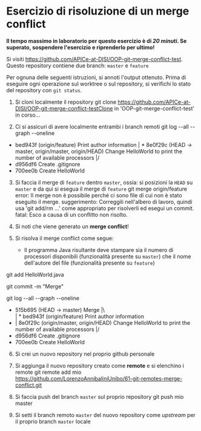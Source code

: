 # Esercizio di risoluzione di un merge conflict

**Il tempo massimo in laboratorio per questo esercizio è di _20 minuti_.
Se superato, sospendere l'esercizio e riprenderlo per ultimo!**

Si visiti https://github.com/APICe-at-DISI/OOP-git-merge-conflict-test.
Questo repository contiene due branch: `master` e `feature`

Per ognuna delle seguenti istruzioni, si annoti l'output ottenuto.
Prima di eseguire ogni operazione sul worktree o sul repository,
si verifichi lo stato del repository con `git status`.

1. Si cloni localmente il repository
git clone https://github.com/APICe-at-DISI/OOP-git-merge-conflict-testClone in 'OOP-git-merge-conflict-test' in corso...

2. Ci si assicuri di avere localmente entrambi i branch remoti
git log --all --graph --oneline
* bed943f (origin/feature) Print author information
| * 8e0f29c (HEAD -> master, origin/master, origin/HEAD) Change HelloWorld to print the number of available processors
|/  
* d956df6 Create .gitignore
* 700ee0b Create HelloWorld

3. Si faccia il merge di `feature` dentro `master`, ossia: si posizioni la `HEAD` su `master`
   e da qui si esegua il merge di `feature`
git merge origin/feature
error: Il merge non è possibile perché ci sono file di cui non è stato eseguito il merge.
suggerimento: Correggili nell'albero di lavoro, quindi usa 'git add/rm <file>...' come appropriato per risolverli ed esegui un commit.
fatal: Esco a causa di un conflitto non risolto.

4. Si noti che viene generato un **merge conflict**!

5. Si risolva il merge conflict come segue:
   - Il programma Java risultante deve stampare sia il numero di processori disponibili
     (funzionalità presente su `master`)
     che il nome dell'autore del file
     (funzionalità presente su `feature`)

git add HelloWorld.java 

git commit -m "Merge"

git log --all --graph --oneline
*   515b695 (HEAD -> master) Merge
|\  
| * bed943f (origin/feature) Print author information
* | 8e0f29c (origin/master, origin/HEAD) Change HelloWorld to print the number of available processors
|/  
* d956df6 Create .gitignore
* 700ee0b Create HelloWorld

6. Si crei un nuovo repository nel proprio github personale
7. Si aggiunga il nuovo repository creato come **remote** e si elenchino i remote
git remote add mio https://github.com/LorenzoAnnibaliniUnibo/61-git-remotes-merge-conflict.git

8. Si faccia push del branch `master` sul proprio repository
git push mio master

9. Si setti il branch remoto `master` del nuovo repository come *upstream* per il proprio branch `master` locale
